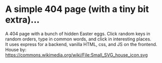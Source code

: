 # A simple 404 page (with a tiny bit extra)...
A 404 page with a bunch of hidden Easter eggs. Click random keys in random orders, type in common words, and click in interesting places. <br>
It uses express for a backend, vanilla HTML, css, and JS on the frontend.<br>
House by: https://commons.wikimedia.org/wiki/File:Small_SVG_house_icon.svg